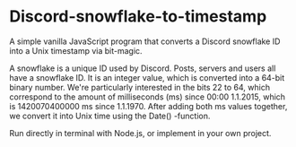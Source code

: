 # Discord-snowflake-to-timestamp
A simple vanilla JavaScript program that converts a Discord snowflake ID into a Unix timestamp via bit-magic.


A snowflake is a unique ID used by Discord. Posts, servers and users all have a snowflake ID. It is an integer value, which is converted into a 64-bit binary number. We're particularly interested in the bits 22 to 64, which correspond to the amount of milliseconds (ms) since 00:00 1.1.2015, which is 1420070400000 ms since 1.1.1970. After adding both ms values together, we convert it into Unix time using  the Date() -function.

Run directly in terminal with Node.js, or implement in your own project.